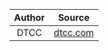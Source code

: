 | Author       | Source       | 
| :-------------: |:-------------:|
|  DTCC | [dtcc.com](https://www.dtcc.com/-/media/Files/Downloads/legal/rule-filings/2021/NSCC/SR-NSCC-2021-006.pdf) | 
